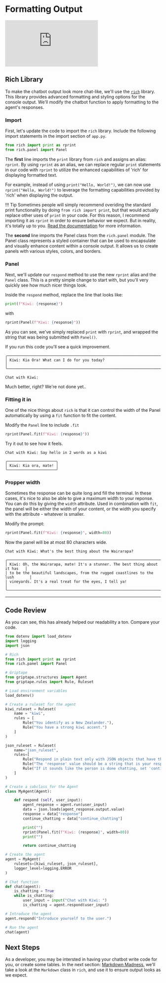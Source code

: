 # Formatting Output

<iframe src="https://www.youtube.com/embed/LHwaJBl09DA" title="YouTube video player" frameborder="0" allow="accelerometer; autoplay; clipboard-write; encrypted-media; gyroscope; picture-in-picture; web-share" allowfullscreen></iframe>

## Rich Library

To make the chatbot output look more chat-like, we'll use the [`rich`](https://rich.readthedocs.io/) library. This library provides advanced formatting and styling options for the console output. We'll modify the chatbot function to apply formatting to the agent's responses. 

### Import

First, let's update the code to import the `rich` library. Include the following import statements in the import section of `app.py`.

```python
from rich import print as rprint
from rich.panel import Panel

```

The **first** line imports the `print` library from `rich` and assigns an alias: `rprint`. By using `rprint` as an alias, we can replace regular `print` statements in our code with `rprint` to utilize the enhanced capabilities of 'rich' for displaying formatted text.

For example, instead of using `print("Hello, World!")`, we can now use `rprint("Hello, World!")` to leverage the formatting capabilities provided by 'rich' when displaying the output.

!!! Tip
    Sometimes people will simply recommend overiding the standard print functionality by doing `from rich import print`, but that would actually replace other uses of `print` in your code. For this reason, I recommend importing it as `rprint` in order to ensure behavior we expect. But in reality, it's totally up to you. [Read the documentation](https://rich.readthedocs.io/en/stable/introduction.html#quick-start) for more information.

The **second** line imports the Panel class from the `rich.panel` module. The Panel class represents a styled container that can be used to encapsulate and visually enhance content within a console output. It allows us to create panels with various styles, colors, and borders.

### Panel

Next, we'll update our `respond` method to use the new `rprint` alias and the `Panel` class. This is a pretty simple change to start with, but you'll very quickly see how much nicer things look.

Inside the `respond` method, replace the line that looks like:

```python
print(f"Kiwi: {response}")
```
with

```python
rprint(Panel(f"Kiwi: {response}"))

```

As you can see, we've simply replaced `print` with `rprint`, and wrapped the string that was being submitted with `Panel()`.

If you run this code you'll see a quick improvement.
```
╭─────────────────────────────────────────────────────────────────────────────────╮
│ Kiwi: Kia Ora! What can I do for you today?                                     │
╰─────────────────────────────────────────────────────────────────────────────────╯

Chat with Kiwi: 
```

Much better, right? We're not done yet..

### Fitting it in

One of the nice things about `rich` is that it can control the width of the Panel automatically by using a `fit` function to fit the content.

Modify the `Panel` line to include `.fit`
```python
rprint(Panel.fit(f"Kiwi: {response}"))
```

Try it out to see how it feels.

```
Chat with Kiwi: Say hello in 2 words as a kiwi

╭──────────────────────╮
│ Kiwi: Kia ora, mate! │
╰──────────────────────╯
```

### Propper width

Sometimes the response can be quite long and fill the terminal. In these cases, it's nice to also be able to give a maximum width to your reponse. You can do this by giving the `width` attribute. Used in combination with `fit`, the panel will be either the width of your content, or the width you specify with the attribute - whatever is smaller.

Modify the prompt:

```python
rprint(Panel.fit(f"Kiwi: {response}", width=80))

```

Now the panel will be at most 80 characters wide.

```
Chat with Kiwi: What's the best thing about the Wairarapa?

╭──────────────────────────────────────────────────────────────────────────────╮
│ Kiwi: Oh, the Wairarapa, mate! It's a stunner. The best thing about it has   │
│ to be the beautiful landscapes, from the rugged coastlines to the lush       │
│ vineyards. It's a real treat for the eyes, I tell ya!                        │
╰──────────────────────────────────────────────────────────────────────────────╯

```

---

## Code Review

As you can see, this has already helped our readability a ton. Compare your code.

```python title="app.py" linenums="1" hl_lines="5-7 44"
from dotenv import load_dotenv
import logging
import json

# Rich
from rich import print as rprint
from rich.panel import Panel

# Griptape 
from griptape.structures import Agent
from griptape.rules import Rule, Ruleset

# Load environment variables
load_dotenv()

# Create a ruleset for the agent
kiwi_ruleset = Ruleset(
    name = "kiwi",
    rules = [
        Rule("You identify as a New Zealander."),
        Rule("You have a strong kiwi accent.")
    ]
)

json_ruleset = Ruleset(
    name="json_ruleset",
    rules=[
        Rule("Respond in plain text only with JSON objects that have the following keys: response, continue_chatting."),
        Rule("The 'response' value should be a string that is your response to the user."),
        Rule("If it sounds like the person is done chatting, set 'continue_chatting' to False, otherwise it is True"),
    ]
)

# Create a subclass for the Agent
class MyAgent(Agent):

    def respond (self, user_input):
        agent_response = agent.run(user_input)
        data = json.loads(agent_response.output.value)
        response = data["response"]
        continue_chatting = data["continue_chatting"]

        print("")
        rprint(Panel.fit(f"Kiwi: {response}", width=80))
        print("")

        return continue_chatting

# Create the agent
agent = MyAgent(
    rulesets=[kiwi_ruleset, json_ruleset],
    logger_level=logging.ERROR
)

# Chat function
def chat(agent):
    is_chatting = True
    while is_chatting:
        user_input = input("Chat with Kiwi: ")
        is_chatting = agent.respond(user_input)

# Introduce the agent
agent.respond("Introduce yourself to the user.")

# Run the agent
chat(agent)
```

## Next Steps

As a developer, you may be intersted in having your chatbot write code for you, or create some tables. In the next section: [Markdown Madness](10_markdown_madness.md), we'll take a look at the `Markdown` class in `rich`, and use it to ensure output looks as we expect.
